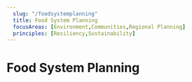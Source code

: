 ```yaml
---
  slug: "/foodsystemplanning"
  title: Food System Planning
  focusAreas: [Environment,Communities,Regional Planning]
  principles: [Resiliency,Sustainability]
---
```

# Food System Planning